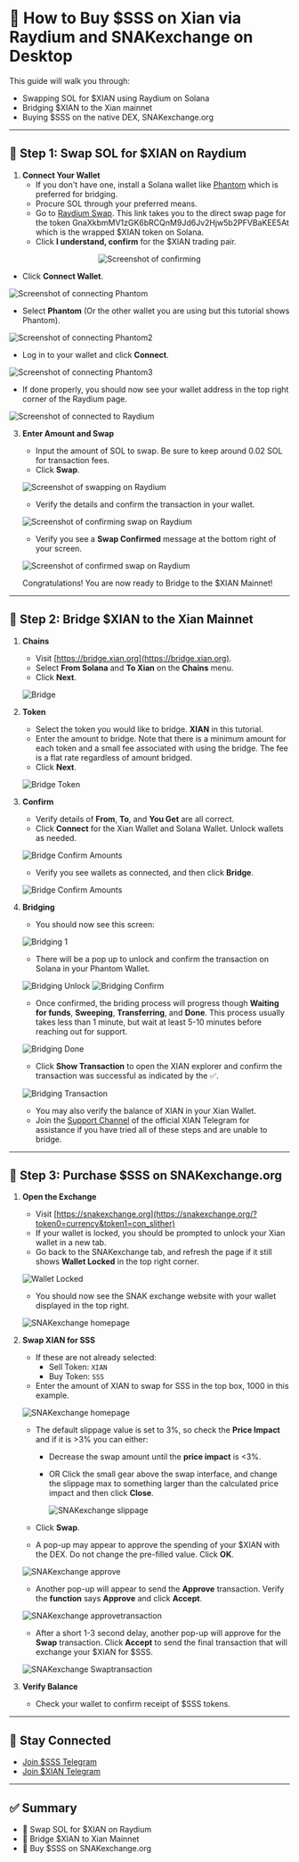 # 💱 How to Buy $SSS on Xian via Raydium and SNAKexchange on Desktop

This guide will walk you through:

- Swapping SOL for $XIAN using Raydium on Solana
- Bridging $XIAN to the Xian mainnet
- Buying $SSS on the native DEX, SNAKexchange.org

---

## 🔄 Step 1: Swap SOL for $XIAN on Raydium

1. **Connect Your Wallet**  
   - If you don't have one, install a Solana wallet like [Phantom](https://phantom.app/) which is preferred for bridging.
   - Procure SOL through your preferred means.
   - Go to [Raydium Swap](https://raydium.io/swap/?inputMint=sol&outputMint=GnaXkbmMV1zGK6bRCQnM9Jd6Jv2Hjw5b2PFVBaKEE5At). This link takes you to the direct swap page for the token GnaXkbmMV1zGK6bRCQnM9Jd6Jv2Hjw5b2PFVBaKEE5At which is the wrapped $XIAN token on Solana.
   - Click **I understand, confirm** for the $XIAN trading pair.
   
<p align="center">
  <img src="pictures/confirm_on_raydium.png" alt="Screenshot of confirming" />
</p>
   
   - Click **Connect Wallet**.

   ![Screenshot of connecting Phantom](pictures/connect_to_raydium.png)

   - Select **Phantom** (Or the other wallet you are using but this tutorial shows Phantom).
  
   ![Screenshot of connecting Phantom2](pictures/connect_to_raydium_2.png)

   - Log in to your wallet and click **Connect**.
  
   ![Screenshot of connecting Phantom3](pictures/connect_to_raydium_3.png)

   - If done properly, you should now see your wallet address in the top right corner of the Raydium page.
  
   ![Screenshot of connected to Raydium](pictures/connected_to_raydium.png)

3. **Enter Amount and Swap**  
   - Input the amount of SOL to swap. Be sure to keep around 0.02 SOL for transaction fees.
   - Click **Swap**.  
  
   ![Screenshot of swapping on Raydium](pictures/swap_raydium_1.png)
 
   - Verify the details and confirm the transaction in your wallet.

   ![Screenshot of confirming swap on Raydium](pictures/swap_raydium_2.png)

   - Verify you see a **Swap Confirmed** message at the bottom right of your screen.
  
   ![Screenshot of confirmed swap on Raydium](pictures/swap_raydium_3.png)

   Congratulations! You are now ready to Bridge to the $XIAN Mainnet!

---

## 🌉 Step 2: Bridge $XIAN to the Xian Mainnet

1. **Chains**  
   - Visit [https://bridge.xian.org](https://bridge.xian.org).
   - Select **From Solana** and **To Xian** on the **Chains** menu.
   - Click **Next**.

   ![Bridge](pictures/bridge_chains.png)

2. **Token**  
   - Select the token you would like to bridge. **XIAN** in this tutorial.
   - Enter the amount to bridge. Note that there is a minimum amount for each token and a small fee associated with using the bridge. The fee is a flat rate regardless of amount bridged.
   - Click **Next**.

   ![Bridge Token](pictures/bridge_token.png)

3. **Confirm**  
   - Verify details of **From**, **To**, and **You Get** are all correct.
   - Click **Connect** for the Xian Wallet and Solana Wallet. Unlock wallets as needed.
   
   ![Bridge Confirm Amounts](pictures/bridge_confirm1.png)

   - Verify you see wallets as connected, and then click **Bridge**.
  
   ![Bridge Confirm Amounts](pictures/bridge_confirm2.png)
   
4. **Bridging**
   - You should now see this screen:
  
   ![Bridging 1](pictures/bridging_1.png)

   - There will be a pop up to unlock and confirm the transaction on Solana in your Phantom Wallet. 
  
   ![Bridging Unlock](pictures/bridging_unlock.png) ![Bridging Confirm](pictures/bridging_confirm.png)

   - Once confirmed, the briding process will progress though **Waiting for funds**, **Sweeping**, **Transferring**, and **Done**. This process usually takes less than 1 minute, but wait at least 5-10 minutes before reaching out for support.
  
   ![Bridging Done](pictures/bridging_complete.png)

   - Click **Show Transaction** to open the XIAN explorer and confirm the transaction was successful as indicated by the ✅.
  
   ![Bridging Transaction](pictures/bridging_transaction.png)

   - You may also verify the balance of XIAN in your Xian Wallet.
   - Join the [Support Channel](https://t.me/xian_network/4611) of the official XIAN Telegram for assistance if you have tried all of these steps and are unable to bridge.

---

## 🐍 Step 3: Purchase $SSS on SNAKexchange.org

1. **Open the Exchange**  
   - Visit [https://snakexchange.org](https://snakexchange.org/?token0=currency&token1=con_slither)
   - If your wallet is locked, you should be prompted to unlock your Xian wallet in a new tab.
   - Go back to the SNAKexchange tab, and refresh the page if it still shows **Wallet Locked** in the top right corner.
  
   ![Wallet Locked](pictures/wallet_locked.png)
 
   - You should now see the SNAK exchange website with your wallet displayed in the top right.

   ![SNAKexchange homepage](pictures/swap_screen.png)

2. **Swap XIAN for SSS**  
   - If these are not already selected:
      - Sell Token: `XIAN`  
      - Buy Token: `SSS`  
   - Enter the amount of XIAN to swap for SSS in the top box, 1000 in this example.

   ![SNAKexchange homepage](pictures/swap_ex1.png)

    - The default slippage value is set to 3%, so check the **Price Impact** and if it is >3% you can either:
       - Decrease the swap amount until the **price impact** is <3%.
       - OR Click the small gear above the swap interface, and change the slippage max to something larger than the calculated price impact and then click **Close**.
     
         ![SNAKexchange slippage](pictures/slippage.png)

   - Click **Swap**.
   - A pop-up may appear to approve the spending of your $XIAN with the DEX. Do not change the pre-filled value. Click **OK**.
  
   ![SNAKexchange approve](pictures/approve1.png)

   - Another pop-up will appear to send the **Approve** transaction. Verify the **function** says **Approve** and click **Accept**.
  
   ![SNAKexchange approvetransaction](pictures/approve2.png)

   - After a short 1-3 second delay, another pop-up will approve for the **Swap** transaction. Click **Accept** to send the final transaction that will exchange your $XIAN for $SSS.

   ![SNAKexchange Swaptransaction](pictures/final.png)

3. **Verify Balance**  
   - Check your wallet to confirm receipt of $SSS tokens.

---

## 📢 Stay Connected

- [Join $SSS Telegram](https://t.me/slither_on_xian)  
- [Join $XIAN Telegram](https://t.me/xian_network)

---

## ✅ Summary

- 🔄 Swap SOL for $XIAN on Raydium  
- 🌉 Bridge $XIAN to Xian Mainnet  
- 🐍 Buy $SSS on SNAKexchange.org  

